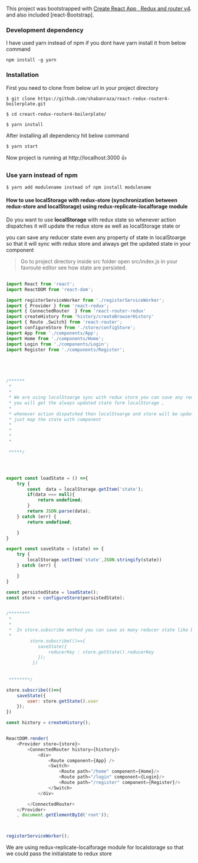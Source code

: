 This project was bootstrapped with [Create React App , Redux and router v4](https://github.com/facebookincubator/create-react-app).
and also included [react-Bootstrap].


### Development dependency
I have used yarn instead of npm if you dont have yarn install it from below command

``` 
npm install -g yarn 
```

### Installation
First you need to clone from below url in your project directory


```
$ git clone https://github.com/shabanraza/react-redux-router4-boilerplate.git

$ cd creact-redux-router4-boilerplate/

$ yarn install
```


After installing all dependency hit below command

```
$ yarn start
```

Now project is running at http://localhost:3000  :+1:

### Use yarn instead of npm

```
$ yarn add modulename instead of npm install modulename
```

#### How to use localStorage with redux-store (synchronization between redux-store and localStorage) using redux-replicate-localforage module

 Do you want to use **localStorage** with redux state so whenever action dispatches it will update the redux store as well as localStorage state
or

you can save any reducer state even any property of state in localStoarge so that it will sync with redux store and always get the updated state in your component
>  Go to project  directory inside src folder
   open src/index.js in your favroute editor see how state are persisted.
```javascript
    
import React from 'react';
import ReactDOM from 'react-dom';

import registerServiceWorker from './registerServiceWorker';
import { Provider } from 'react-redux';
import { ConnectedRouter  } from 'react-router-redux'
import createHistory from 'history/createBrowserHistory'
import { Route ,Switch} from 'react-router';
import configureStore from './store/configStore';
import App from './components/App';
import Home from './components/Home';
import Login from './components/Login';
import Register from './components/Register';





/******
 *
 *
 * We are using localStoarge sync with redux store you can save any reducer state in localStoarge even any propetry of that state and
 * you will get the always updated state form localStorage ,
 *
 * whenever action dispatched then localStoarge and store will be update autometically you dont need to use localStoarge in your component
 * just map the state with component
 *
 *
 *
 *

 *****/




export const loadState = () =>{
    try {
        const  data = localStorage.getItem('state');
        if(data === null){
            return undefined;
        }
        return JSON.parse(data);
    } catch (err) {
        return undefined;

    }
}

export const saveState = (state) => {
    try {
        localStorage.setItem('state',JSON.stringify(state))
    } catch (err) {

    }
}

const persistedState = loadState();
const store = configureStore(persistedState);


/********
 * 
 * 
 *  In store.subscribe method you can save as many reducer state like below
 *
         store.subscribe(()=>{
            saveState({
                reducerKey : store.getState().reducerKey
            });
          })
 
 
 ********/

store.subscribe(()=>{
    saveState({
        user: store.getState().user
    });
})

const history = createHistory();


ReactDOM.render(
    <Provider store={store}>
        <ConnectedRouter history={history}>
            <div>
                <Route component={App} />
                <Switch>
                    <Route path="/home" component={Home}/>
                    <Route path="/login" component={Login}/>
                    <Route path="/register" component={Register}/>
                </Switch>
            </div>

        </ConnectedRouter>
    </Provider>
    , document.getElementById('root'));



registerServiceWorker();


```

We are using  redux-replicate-localforage module for localstorage so that we could pass the initialstate to redux store

